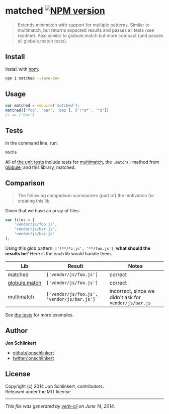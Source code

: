# matched [![NPM version](https://badge.fury.io/js/matched.png)](http://badge.fury.io/js/matched)

> Extends minimatch with support for multiple patterns. Similar to multimatch, but returns expected results and passes all tests (see readme). Also similar to globule.match but more compact (and passes all globule.match tests).


## Install
Install with [npm](npmjs.org):

```bash
npm i matched --save-dev
```



## Usage

```js
var matched = require('matched');
matched(['foo', 'bar', 'baz'], ['!*a*', '*z'])
// => ['baz']
```

## Tests

In the command line, run:

```bash
mocha
```

All of [the unit tests](./test/test.js) include tests for [multimatch][multimatch], the `.match()` method from [globule][globule], and this library, matched.


## Comparison

> The following comparison summarizes (part of) the motivation for creating this lib.

Given that we have an array of files:

```js
var files = [
	'vendor/js/foo.js', 
	'vendor/js/bar.js', 
	'vendor/js/baz.js'
];
```

Using this glob pattern: `['!**/*z.js', '**/foo.js']`, **what should the results be**? Here is the each lib would handle them.

**Lib** | **Result** | **Notes**
--- | --- | ---
matched | `['vendor/js/foo.js']` | correct
[globule.match][globule] | `['vendor/js/foo.js']` | correct
[multimatch][multimatch] | `['vendor/js/foo.js', 'vendor/js/bar.js']` | incorrect, since we didn't ask for `vendor/js/bar.js`

See [the tests](./test/test.js) for more examples.


## Author

**Jon Schlinkert**

+ [github/jonschlinkert](https://github.com/jonschlinkert)
+ [twitter/jonschlinkert](http://twitter.com/jonschlinkert)

## License
Copyright (c) 2014 Jon Schlinkert, contributors.  
Released under the MIT license

***

_This file was generated by [verb-cli](https://github.com/assemble/verb-cli) on June 14, 2014._

[globule]: https://github.com/cowboy/node-globule
[multimatch]: https://github.com/sindresorhus/multimatch